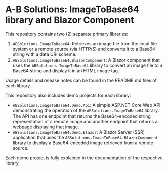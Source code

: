 # A-B Solutions: ImageToBase64 library and Blazor Component

This repository contains two (2) separate primary libraries:

1. `ABSolutions.ImageToBase64`: Retrieves an image file from the local file system or a remote source (via HTTP/S) and converts it to a Base64 string with a data URI scheme.
2. `ABSolutions.ImageToBase64.BlazorComponent`: A Blazor component that uses the `ABSolutions.ImageToBase64` library to convert an image file to a Base64 string and display it in an HTML image tag.

Usage details and release notes can be found in the README.md files of each library.

This repository also includes demo projects for each library:

- `ABSolutions.ImageToBase64.Demo.Api`: A simple ASP.NET Core Web API demonstrating the operation of the `ABSolutions.ImageToBase64` library. The API has one endpoint that returns the Base64-encoded string representation of a remote image and another endpoint that returns a webpage displaying that image.
- `ABSolutions.ImageToBase64.Demo.Blazor`: A Blazor Server (SSR) application that uses the `ABSolutions.ImageToBase64.BlazorComponent` library to display a Base64-encoded image retrieved from a remote source.

Each demo project is fully explained in the documentation of the respective library.
